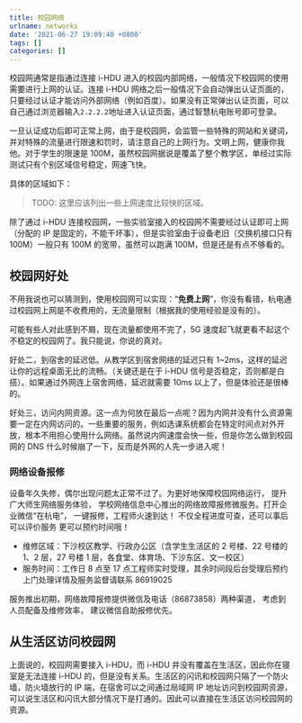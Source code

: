```yaml
---
title: 校园网络
urlname: networks
date: '2021-06-27 19:09:40 +0800'
tags: []
categories: []
---
```


校园网通常是指通过连接 i-HDU 进入的校园内部网络，一般情况下校园网的使用需要进行上网的认证。连接 i-HDU 网络之后一般情况下会自动弹出认证页面的，只要经过认证才能访问外部网络（例如百度）。如果没有正常弹出认证页面，可以自己通过浏览器输入`2.2.2.2`地址进入认证页面，通过智慧杭电账号即可登录。
​

一旦认证成功后即可正常上网，由于是校园网，会监管一些特殊的网站和关键词，并对特殊的流量进行限速和罚时，请注意自己的上网行为。文明上网，健康你我他。对于学生的限速是 100M，虽然校园网据说是覆盖了整个教学区，单经过实际测试只有个别区域信号稳定，网速飞快。
​

具体的区域如下：

> TODO: 这里应该列出一些上网速度比较快的区域。

除了通过 i-HDU 连接校园网，一些实验室接入的校园网不需要经过认证即可上网（分配的 IP 是固定的，不能干坏事），但是实验室由于设备老旧（交换机接口只有 100M）一般只有 100M 的宽带，虽然可以跑满 100M，但是还是有点不够看的。

## 校园网好处

不用我说也可以猜测到，使用校园网可以实现：“**免费上网**”，你没有看错，杭电通过校园网上网是不收费用的，无流量限制（根据我的使用经验是没有的）。
​

可能有些人对此感到不屑，现在流量都使用不完了，5G 速度起飞就更看不起这个不稳定的校园网了。我只能说，你说的真对。
​

好处二，到宿舍的延迟低。从教学区到宿舍网络的延迟只有 1~2ms，这样的延迟让你的远程桌面无比的流畅。（关键还是在于 i-HDU 信号是否稳定，否则都是白搭）。如果通过外网连上宿舍网络，延迟就需要 10ms 以上了，但是体验还是很棒的。
​

好处三，访问内网资源。这一点为何放在最后一点呢？因为内网并没有什么资源需要一定在内网访问的。一些重要的服务，例如选课系统都会在特定时间点对外开放，根本不用担心使用什么网络。虽然说内网速度会快一些，但是你怎么做到校园网的 DNS 什么时候崩了一下，反而是外网的人先一步进入呢！
​

### 网络设备报修

设备年久失修，偶尔出现问题太正常不过了。为更好地保障校园网络运行， 提升广大师生网络服务体验， 学校网络信息中心推出的网络故障报修微服务。打开企业微信“在杭电”， 一键报修，工程师火速到达！ 不仅全程进度可查，还可以事后可以评价服务 更可以预约时间哦！

- 维修区域：下沙校区教学、行政办公区（含学生生活区的 2 号楼、22 号楼的 1、2 层，27 号楼 1 层，各食堂、体育场、下沙东区、文一校区）
- 服务时间：工作日 8 点至 17 点工程师实时受理，其余时间段后台受理后预约上门处理详情及服务监督请联系 86919025

服务推出初期，网络故障报修提供微信及电话（86873858）两种渠道， 考虑到人员配备及维修效率， 建议微信自助报修优先。

## 从生活区访问校园网

上面说的，校园网需要接入 i-HDU，而 i-HDU 并没有覆盖在生活区，因此你在寝室是无法连接 i-HDU 的，但是没有关系。生活区的闪讯和校园网只隔了一个防火墙，防火墙放行的 IP 端，在宿舍可以之间通过局域网 IP 地址访问到校园网资源，可以说生活区和闪讯大部分情况下是打通的。因此可以直接在生活区访问校园网的资源。
